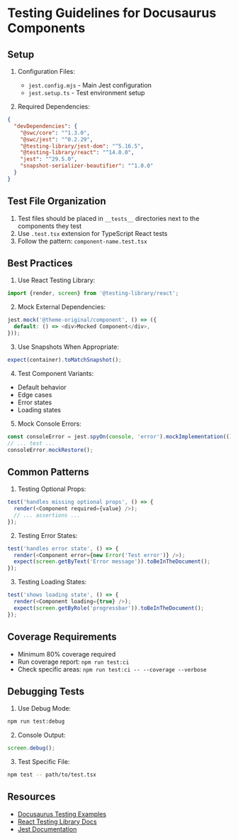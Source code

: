 # Testing Guidelines for Docusaurus Components

## Setup

1. Configuration Files:
   - `jest.config.mjs` - Main Jest configuration
   - `jest.setup.ts` - Test environment setup

2. Required Dependencies:
```json
{
  "devDependencies": {
    "@swc/core": "^1.3.0",
    "@swc/jest": "^0.2.29",
    "@testing-library/jest-dom": "^5.16.5",
    "@testing-library/react": "^14.0.0",
    "jest": "^29.5.0",
    "snapshot-serializer-beautifier": "^1.0.0"
  }
}
```

## Test File Organization

1. Test files should be placed in `__tests__` directories next to the components they test
2. Use `.test.tsx` extension for TypeScript React tests
3. Follow the pattern: `component-name.test.tsx`

## Best Practices

1. Use React Testing Library:
```typescript
import {render, screen} from '@testing-library/react';
```

2. Mock External Dependencies:
```typescript
jest.mock('@theme-original/component', () => ({
  default: () => <div>Mocked Component</div>,
}));
```

3. Use Snapshots When Appropriate:
```typescript
expect(container).toMatchSnapshot();
```

4. Test Component Variants:
- Default behavior
- Edge cases
- Error states
- Loading states

5. Mock Console Errors:
```typescript
const consoleError = jest.spyOn(console, 'error').mockImplementation(() => {});
// ... test ...
consoleError.mockRestore();
```

## Common Patterns

1. Testing Optional Props:
```typescript
test('handles missing optional props', () => {
  render(<Component required={value} />);
  // ... assertions ...
});
```

2. Testing Error States:
```typescript
test('handles error state', () => {
  render(<Component error={new Error('Test error')} />);
  expect(screen.getByText('Error message')).toBeInTheDocument();
});
```

3. Testing Loading States:
```typescript
test('shows loading state', () => {
  render(<Component loading={true} />);
  expect(screen.getByRole('progressbar')).toBeInTheDocument();
});
```

## Coverage Requirements

- Minimum 80% coverage required
- Run coverage report: `npm run test:ci`
- Check specific areas: `npm run test:ci -- --coverage --verbose`

## Debugging Tests

1. Use Debug Mode:
```bash
npm run test:debug
```

2. Console Output:
```typescript
screen.debug();
```

3. Test Specific File:
```bash
npm test -- path/to/test.tsx
```

## Resources

- [Docusaurus Testing Examples](https://github.com/facebook/docusaurus/tree/main/packages/docusaurus-theme-classic/src/__tests__)
- [React Testing Library Docs](https://testing-library.com/docs/react-testing-library/intro/)
- [Jest Documentation](https://jestjs.io/docs/getting-started)